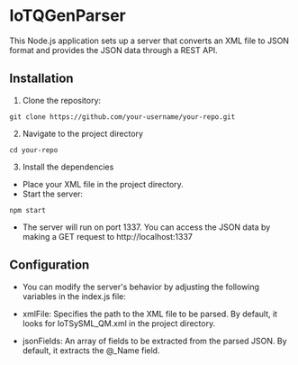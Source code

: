 # IoTQGenParser

This Node.js application sets up a server that converts an XML file to JSON format and provides the JSON data through a REST API.

## Installation

1. Clone the repository:

```shell
git clone https://github.com/your-username/your-repo.git
```

2. Navigate to the project directory

```shall
cd your-repo
```
3. Install the dependencies

- Place your XML file in the project directory. 
- Start the server:

``` shell
npm start
```
- The server will run on port 1337. You can access the JSON data by making a GET request to http://localhost:1337

## Configuration

- You can modify the server's behavior by adjusting the following variables in the index.js file:

- xmlFile: Specifies the path to the XML file to be parsed. By default, it looks for IoTSySML_QM.xml in the project directory.
- jsonFields: An array of fields to be extracted from the parsed JSON. By default, it extracts the @_Name field.
